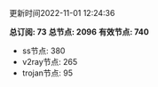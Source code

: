 更新时间2022-11-01 12:24:36

**总订阅: 73**
**总节点: 2096**
**有效节点: 740**
- ss节点: 380
- v2ray节点: 265
- trojan节点: 95
